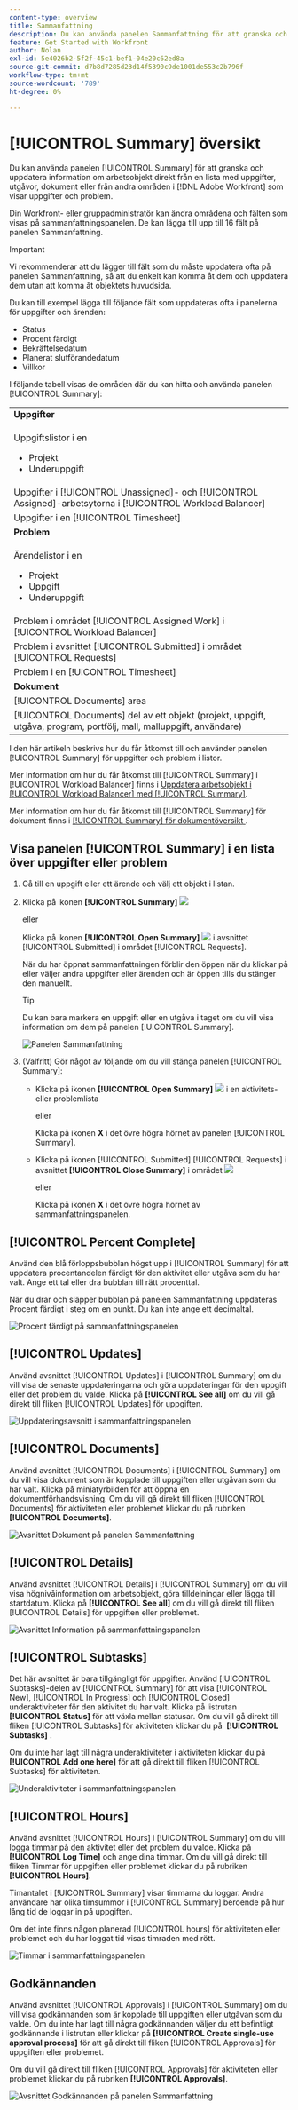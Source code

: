 ```yaml
---
content-type: overview
title: Sammanfattning
description: Du kan använda panelen Sammanfattning för att granska och uppdatera information om arbetsobjekt direkt från en lista med aktivitetsproblem, dokument eller från andra områden i  [!DNL Adobe Workfront] som visar uppgifter och problem.
feature: Get Started with Workfront
author: Nolan
exl-id: 5e4026b2-5f2f-45c1-bef1-04e20c62ed8a
source-git-commit: d7b8d7285d23d14f5390c9de1001de553c2b796f
workflow-type: tm+mt
source-wordcount: '789'
ht-degree: 0%

---
```


# [!UICONTROL Summary] översikt

<!--<span class="preview">The highlighted information on this page refers to functionality not yet generally available. It is available only in the Preview environment for all customers or in Production for customers who enabled fast releases. </span>

<span class="preview">For information about fast releases, see [Enable or disable fast releases for your organization](/help/quicksilver/administration-and-setup/set-up-workfront/configure-system-defaults/enable-fast-release-process.md).</span>

<span class="preview">For information about the current release schedule, see [Second Quarter 2024 release overview](/help/quicksilver/product-announcements/product-releases/24-q2-release-activity/24-q2-release-overview.md).</span> -->

Du kan använda panelen [!UICONTROL Summary] för att granska och uppdatera information om arbetsobjekt direkt från en lista med uppgifter, utgåvor, dokument eller från andra områden i [!DNL Adobe Workfront] som visar uppgifter och problem.

Din Workfront- eller gruppadministratör kan ändra områdena och fälten som visas på sammanfattningspanelen. De kan lägga till upp till 16 fält på panelen Sammanfattning.

>[!IMPORTANT]
>
>Vi rekommenderar att du lägger till fält som du måste uppdatera ofta på panelen Sammanfattning, så att du enkelt kan komma åt dem och uppdatera dem utan att komma åt objektets huvudsida.
>
>Du kan till exempel lägga till följande fält som uppdateras ofta i panelerna för uppgifter och ärenden:
>
>* Status
>* Procent färdigt
>* Bekräftelsedatum
>* Planerat slutförandedatum
>* Villkor



I följande tabell visas de områden där du kan hitta och använda panelen [!UICONTROL Summary]:

<table style="table-layout:auto"> 
 <col data-mc-conditions=""> 
 <tbody> 
  <tr> 
   <td><b>Uppgifter</b></td> 
  </tr> 
  <tr> 
   <td> <p>Uppgiftslistor i en</p> 
    <ul> 
     <li>Projekt</li> 
     <li>Underuppgift</li> 
    </ul> </td> 
  </tr> 
  <tr> 
   <td>Uppgifter i [!UICONTROL Unassigned]- och [!UICONTROL Assigned]-arbetsytorna i [!UICONTROL Workload Balancer]</td> 
  </tr> 
   <tr> 
   <td>Uppgifter i en [!UICONTROL Timesheet]</td> 
  </tr> 
  <tr data-mc-conditions=""> 
   <td><b>Problem</b></td> 
  </tr> 
  <tr data-mc-conditions=""> 
   <td> <p>Ärendelistor i en</p> 
    <ul> 
     <li>Projekt</li> 
     <li>Uppgift</li> 
     <li>Underuppgift</li> 
    </ul> </td> 
  </tr> 
  <tr data-mc-conditions=""> 
   <td>Problem i området [!UICONTROL Assigned Work] i [!UICONTROL Workload Balancer]</td> 
  </tr> 
  <tr data-mc-conditions=""> 
   <td>Problem i avsnittet [!UICONTROL Submitted] i området [!UICONTROL Requests]</td> 
  </tr> 
</tr> 
   <tr> 
   <td>Problem i en [!UICONTROL Timesheet]</td> 
  </tr>

<tr data-mc-conditions=""> 
   <td><b>Dokument</b></td> 
  </tr> 
  <tr data-mc-conditions=""> 
   <td>[!UICONTROL Documents] area</td> 
  </tr> 
  <tr data-mc-conditions=""> 
   <td>[!UICONTROL Documents] del av ett objekt (projekt, uppgift, utgåva, program, portfölj, mall, malluppgift, användare)</td> 
  </tr> 
 </tbody> 
</table>

<!--
<p data-mc-conditions="QuicksilverOrClassic.Draft mode">Workfront administrators can customize the Summary in the Layout Template. For more information, see <a href="../../administration-and-setup/customize-workfront/use-layout-templates/create-and-manage-layout-templates.md" class="MCXref xref">Create and manage layout templates</a>.</p>
-->

I den här artikeln beskrivs hur du får åtkomst till och använder panelen [!UICONTROL Summary] för uppgifter och problem i listor.

Mer information om hur du får åtkomst till [!UICONTROL Summary] i [!UICONTROL Workload Balancer] finns i [Uppdatera arbetsobjekt i [!UICONTROL Workload Balancer] med [!UICONTROL Summary]](../../resource-mgmt/workload-balancer/update-items-in-summary-panel-in-workload-balancer.md).

Mer information om hur du får åtkomst till [!UICONTROL Summary] för dokument finns i [[!UICONTROL Summary] för dokumentöversikt &#x200B;](../../documents/managing-documents/summary-for-documents.md).


## Visa panelen [!UICONTROL Summary] i en lista över uppgifter eller problem

1. Gå till en uppgift eller ett ärende och välj ett objekt i listan.
1. Klicka på ikonen **[!UICONTROL Summary]** ![](assets/qs-summary-in-new-toolbar-small.png)

   eller

   Klicka på ikonen **[!UICONTROL Open Summary]** ![](assets/open-summary-with-text-nwe.png) i avsnittet [!UICONTROL Submitted] i området [!UICONTROL Requests].

   När du har öppnat sammanfattningen förblir den öppen när du klickar på eller väljer andra uppgifter eller ärenden och är öppen tills du stänger den manuellt.

   >[!TIP]
   >
   >Du kan bara markera en uppgift eller en utgåva i taget om du vill visa information om dem på panelen [!UICONTROL Summary].

   ![Panelen Sammanfattning](assets/summary-panel-for-task-new-comments.png)

1. (Valfritt) Gör något av följande om du vill stänga panelen [!UICONTROL Summary]:

   * Klicka på ikonen **[!UICONTROL Open Summary]** ![](assets/summary-panel-icon.png) i en aktivitets- eller problemlista

     eller

     Klicka på ikonen **X** i det övre högra hörnet av panelen [!UICONTROL Summary].

   * Klicka på ikonen [!UICONTROL Submitted] [!UICONTROL Requests] i avsnittet **[!UICONTROL Close Summary]** i området ![](assets/close-summary-with-text-nwe.png)

     eller

     Klicka på ikonen **X** i det övre högra hörnet av sammanfattningspanelen.

## [!UICONTROL Percent Complete]

Använd den blå förloppsbubblan högst upp i [!UICONTROL Summary] för att uppdatera procentandelen färdigt för den aktivitet eller utgåva som du har valt. Ange ett tal eller dra bubblan till rätt procenttal.

När du drar och släpper bubblan på panelen Sammanfattning uppdateras Procent färdigt i steg om en punkt. Du kan inte ange ett decimaltal.

![Procent färdigt på sammanfattningspanelen](assets/summary-overview-percent-complete.png)

## [!UICONTROL Updates]

Använd avsnittet [!UICONTROL Updates] i [!UICONTROL Summary] om du vill visa de senaste uppdateringarna och göra uppdateringar för den uppgift eller det problem du valde. Klicka på **[!UICONTROL See all]** om du vill gå direkt till fliken [!UICONTROL Updates] för uppgiften.

![Uppdateringsavsnitt i sammanfattningspanelen](assets/summary-updates-section.png)

## [!UICONTROL Documents]

Använd avsnittet [!UICONTROL Documents] i [!UICONTROL Summary] om du vill visa dokument som är kopplade till uppgiften eller utgåvan som du har valt. Klicka på miniatyrbilden för att öppna en dokumentförhandsvisning. Om du vill gå direkt till fliken [!UICONTROL Documents] för aktiviteten eller problemet klickar du på rubriken **[!UICONTROL Documents]**.

![Avsnittet Dokument på panelen Sammanfattning](assets/summary-documents-section.png)

## [!UICONTROL Details]

Använd avsnittet [!UICONTROL Details] i [!UICONTROL Summary] om du vill visa högnivåinformation om arbetsobjekt, göra tilldelningar eller lägga till startdatum. Klicka på **[!UICONTROL See all]** om du vill gå direkt till fliken [!UICONTROL Details] för uppgiften eller problemet.



![Avsnittet Information på sammanfattningspanelen](assets/summary-details-section.png)

## [!UICONTROL Subtasks]

Det här avsnittet är bara tillgängligt för uppgifter. Använd [!UICONTROL Subtasks]-delen av [!UICONTROL Summary] för att visa [!UICONTROL New], [!UICONTROL In Progress] och [!UICONTROL Closed] underaktiviteter för den aktivitet du har valt. Klicka på listrutan **[!UICONTROL Status]** för att växla mellan statusar. Om du vill gå direkt till fliken [!UICONTROL Subtasks] för aktiviteten klickar du på &#x200B; **[!UICONTROL Subtasks]** .

Om du inte har lagt till några underaktiviteter i aktiviteten klickar du på **[!UICONTROL Add one here]** för att gå direkt till fliken [!UICONTROL Subtasks] för aktiviteten.

![Underaktiviteter i sammanfattningspanelen](assets/summary-subtasks-section.png)

## [!UICONTROL Hours]

Använd avsnittet [!UICONTROL Hours] i [!UICONTROL Summary] om du vill logga timmar på den aktivitet eller det problem du valde. Klicka på **[!UICONTROL Log Time]** och ange dina timmar. Om du vill gå direkt till fliken Timmar för uppgiften eller problemet klickar du på rubriken **[!UICONTROL Hours]**.

Timantalet i [!UICONTROL Summary] visar timmarna du loggar. Andra användare har olika timsummor i [!UICONTROL Summary] beroende på hur lång tid de loggar in på uppgiften.

Om det inte finns någon planerad [!UICONTROL hours] för aktiviteten eller problemet och du har loggat tid visas timraden med rött.

![Timmar i sammanfattningspanelen](assets/summary-hours-section.png)

## Godkännanden

Använd avsnittet [!UICONTROL Approvals] i [!UICONTROL Summary] om du vill visa godkännanden som är kopplade till uppgiften eller utgåvan som du valde. Om du inte har lagt till några godkännanden väljer du ett befintligt godkännande i listrutan eller klickar på **[!UICONTROL Create single-use approval process]** för att gå direkt till fliken [!UICONTROL Approvals] för uppgiften eller problemet.

Om du vill gå direkt till fliken [!UICONTROL Approvals] för aktiviteten eller problemet klickar du på rubriken **[!UICONTROL Approvals]**.

![Avsnittet Godkännanden på panelen Sammanfattning](assets/summary-approvals-section.png)
